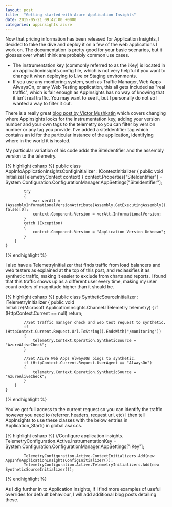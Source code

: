 ```yaml
---
layout: post
title:  "Getting started with Azure Application Insights"
date: 2015-05-21 09:42:00 +0000
categories: appinsights azure
---
```


Now that pricing information has been released for Application Insights, I decided to take the dive and deploy it on a few of the web applications I work on. The documentation is pretty good for your basic scenarios, but it glosses over what I think are probably common use cases.

* The instrumentation key (commonly referred to as the iKey) is located in an applicationinsights.config file, which is not very helpful if you want to change it when deploying to Live or Staging environments.
* If you use any monitoring system, such as Traffic Manager, Web Apps AlwaysOn, or any Web Testing application, this all gets included as "real traffic", which is fair enough as AppInsights has no way of knowing that it isn't real traffic. You may want to see it, but I personally do not so I wanted a way to filter it out.

There is a really great [blog post by Victor Mushkatin](http://blogs.msdn.com/b/visualstudioalm/archive/2015/01/07/application-insights-support-for-multiple-environments-stamps-and-app-versions.aspx) which covers changing where AppInsights looks for the instrumentation key, adding your version number and your own tags to the telemetry so you can filter by version number or any tag you provide. I've added a siteIdentifier tag which contains an id for the particular instance of the application, identifying where in the world it is hosted.

My particular variation of his code adds the SiteIdentifier and the assembly version to the telemetry.

{% highlight csharp %}
    public class AppInfoApplicationInsightsConfigInitializer : IContextInitializer
    {
        public void Initialize(TelemetryContext context)
        {
            context.Properties["SiteIdentifier"] = System.Configuration.ConfigurationManager.AppSettings["SiteIdentifier"];

            try
            {
                var verAtt = (AssemblyInformationalVersionAttribute)Assembly.GetExecutingAssembly().GetCustomAttributes(typeof(AssemblyInformationalVersionAttribute), false)[0];
                context.Component.Version = verAtt.InformationalVersion;
            }
            catch (Exception)
            {
                context.Component.Version = "Application Version Unknown";
            }
        }
    }
{% endhighlight %}

I also have a TelemetryInitializer that finds traffic from load balancers and web testers as explained at the top of this post, and reclassifies it as synthetic traffic, making it easier to exclude from charts and reports. I found that this traffic shows up as a different user every time, making my user count orders of magnitude higher than it should be.

{% highlight csharp %}
    public class SyntheticSourceInitializer : ITelemetryInitializer
    {
        public void Initialize(Microsoft.ApplicationInsights.Channel.ITelemetry telemetry)
        {
            if (HttpContext.Current == null)
                return;

            //Set traffic manager check and web test request to synthetic.
            if (HttpContext.Current.Request.Url.ToString().EndsWith("/monitoring"))
            {
                telemetry.Context.Operation.SyntheticSource = "AzureAliveCheck";
            }

            //Set Azure Web Apps AlwaysOn pings to synthetic.
            if (HttpContext.Current.Request.UserAgent == "AlwaysOn")
            {
                telemetry.Context.Operation.SyntheticSource = "AzureAliveCheck";
            }
        }
    }
{% endhighlight %}

You've got full access to the current request so you can identify the traffic however you need to (referrer, headers, request url, etc)
I then tell AppInsights to use these classes with the below entries in Application_Start() in global.asax.cs.

{% highlight csharp %}
            //Configure application insights.
            TelemetryConfiguration.Active.InstrumentationKey = System.Configuration.ConfigurationManager.AppSettings["iKey"];

            TelemetryConfiguration.Active.ContextInitializers.Add(new AppInfoApplicationInsightsConfigInitializer());
            TelemetryConfiguration.Active.TelemetryInitializers.Add(new SyntheticSourceInitializer());
{% endhighlight %}

As I dig further in to Application Insights, if I find more examples of useful overrides for default behaviour, I will add additional blog posts detailing these.
